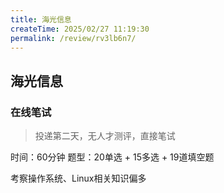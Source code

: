 ```yaml
---
title: 海光信息
createTime: 2025/02/27 11:19:30
permalink: /review/rv3lb6n7/
---
```

## 海光信息

### 在线笔试

>投递第二天，无人才测评，直接笔试

时间：60分钟
题型：20单选 + 15多选 + 19道填空题

考察操作系统、Linux相关知识偏多